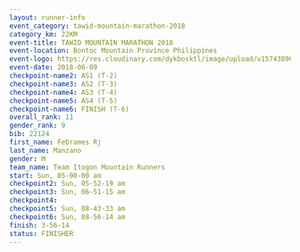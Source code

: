 ```yaml
---
layout: runner-info 
event_category: tawid-mountain-marathon-2018 
category_km: 22KM 
event-title: TAWID MOUNTAIN MARATHON 2018 
event-location: Bontoc Mountain Province Philippines 
event-logo: https://res.cloudinary.com/dykbosktl/image/upload/v1574389629/Logo/tawid2018_logo_t3op5o.png 
event-date: 2018-06-09 
checkpoint-name2: AS1 (T-2) 
checkpoint-name3: AS2 (T-3) 
checkpoint-name4: AS3 (T-4) 
checkpoint-name5: AS4 (T-5) 
checkpoint-name6: FINISH (T-6) 
overall_rank: 11
gender_rank: 9
bib: 22124
first_name: Febrames Rj
last_name: Manzano
gender: M
team_name: Team Itogon Mountain Runners
start: Sun, 05-00-00 am
checkpoint2: Sun, 05-52-19 am
checkpoint3: Sun, 06-51-15 am
checkpoint4: 
checkpoint5: Sun, 08-43-33 am
checkpoint6: Sun, 08-56-14 am
finish: 3-56-14
status: FINISHER
---
```

